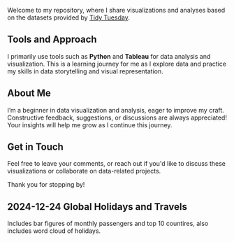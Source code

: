 Welcome to my repository, where I share visualizations and analyses based on the datasets provided by [Tidy Tuesday](https://github.com/rfordatascience/tidytuesday). 

## Tools and Approach

I primarily use tools such as **Python** and **Tableau** for data analysis and visualization. This is a learning journey for me as I explore data and practice my skills in data storytelling and visual representation. 

## About Me

I’m a beginner in data visualization and analysis, eager to improve my craft. Constructive feedback, suggestions, or discussions are always appreciated! Your insights will help me grow as I continue this journey.

## Get in Touch

Feel free to leave your comments, or reach out if you'd like to discuss these visualizations or collaborate on data-related projects. 

Thank you for stopping by!

## 2024-12-24 Global Holidays and Travels
Includes bar figures of monthly passengers and top 10 countires, also includes word cloud of holidays.
